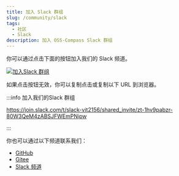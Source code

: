 ```yaml
---
title: 加入 Slack 群组
slug: /community/slack
tags:
  - 社区
  - Slack
description: 加入 OSS-Compass Slack 群组
---
```


你可以通过点击下面的按钮加入我们的 Slack 频道。

[![加入Slack 群组](media/slack.jpg)](https://join.slack.com/t/slack-vit2156/shared_invite/zt-1hv9pabzr-80W3QeM4zABSJFWEmPNipw)

如果点击按钮无效，你可以复制点击或复制以下 URL 到浏览器。

:::info 加入我们的Slack 群组

<https://join.slack.com/t/slack-vit2156/shared_invite/zt-1hv9pabzr-80W3QeM4zABSJFWEmPNipw>

:::

你也可以通过以下频道联系我们：

- [GitHub](https://github.com/oss-compass)
- [Gitee](https://gitee.com/oss-compass)
- [Slack 频道](./wechat.md)
